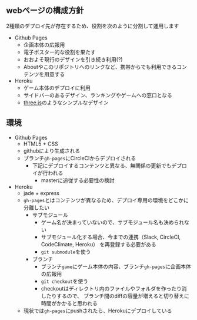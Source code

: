 ## webページの構成方針

2種類のデプロイ先が存在するため、役割を次のように分割して運用します

- Github Pages
	- 企画本体の広報用
	- 電子ポスター的な役割を果たす
	- おおよそ現行のデザインを引き続き利用(?)
	- Aboutやこのリポジトリへのリンクなど、携帯からでも利用できるコンテンツを用意する
- Heroku
	- ゲーム本体のデプロイに利用
	- サイドバーのあるデザイン、ランキングやゲームへの窓口となる
	- [three.js](http://threejs.org/)のようなシンプルなデザイン

## 環境

- Github Pages
	- HTML5 + CSS
	- githubにより生成される
	- ブランチ`gh-pages`にCircleCIからデプロイされる
		- 下記にデプロイするコンテンツと異なる、無関係の更新でもデプロイが行われる
			- masterに追従する必要性の検討
- Heroku
	- jade + express
	- `gh-pages`とはコンテンツが異なるため、デプロイ専用の環境をどこかに分離したい
		- サブモジュール
			- ゲーム名が決まっていないので、サブモジュール名も決められない
			- サブモジュール化する場合、今までの連携（Slack, CircleCI, CodeClimate, Heroku）
			  を再登録する必要がある
			- `git submodule`を使う
		- ブランチ
			- ブランチ`game`にゲーム本体の内容、ブランチ`gh-pages`に企画本体の広報用
			- `git checkout`を使う
			- checkoutはディレクトリ内のファイルやフォルダを作ったり消したりするので、
			  ブランチ間のdiffの容量が増えると切り替えに時間がかかると思われる
	- 現状では`gh-pages`にpushされたら、Herokuにデプロイしている

